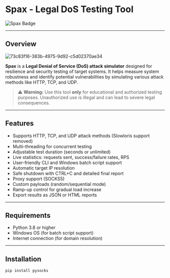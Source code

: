 # Spax - Legal DoS Testing Tool

![Spax Badge](https://img.shields.io/badge/Spax-DoS%20Testing%20Tool-blue)

---

## Overview

![73c83f16-383b-4975-9d92-c5d02370ae34](https://github.com/user-attachments/assets/174c2312-0685-4902-bed4-c1017fb8097e)

**Spax** is a **Legal Denial of Service (DoS) attack simulator** designed for resilience and security testing of target systems. It helps measure system robustness and identify potential vulnerabilities by simulating various attack methods like HTTP, TCP, and UDP.

> ⚠️ **Warning:** Use this tool **only** for educational and authorized testing purposes. Unauthorized use is illegal and can lead to severe legal consequences.

---

## Features

- Supports HTTP, TCP, and UDP attack methods (Slowloris support removed)
- Multi-threading for concurrent testing
- Adjustable test duration (seconds or unlimited)
- Live statistics: requests sent, success/failure rates, RPS
- User-friendly CLI and Windows batch script support
- Automatic target IP resolution
- Safe shutdown with CTRL+C and detailed final report
- Proxy support (SOCKS5)
- Custom payloads (random/sequential mode)
- Ramp-up control for gradual load increase
- Export results as JSON or HTML reports

---

## Requirements

- Python 3.8 or higher
- Windows OS (for batch script support)
- Internet connection (for domain resolution)

---

## Installation

```bash
pip install pysocks
